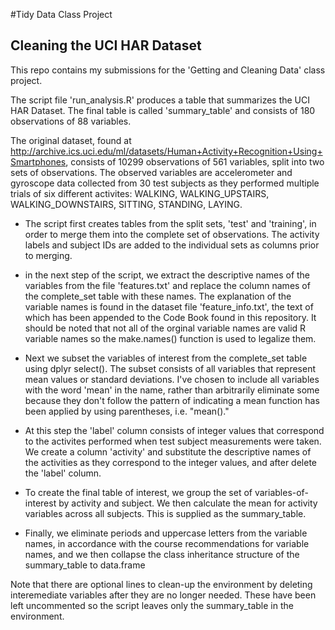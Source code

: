 #Tidy Data Class Project
## Cleaning the UCI HAR Dataset
This repo contains my submissions for the 'Getting and Cleaning Data' class project.

The script file 'run_analysis.R' produces a table that summarizes the UCI HAR Dataset. The final table
is called 'summary_table' and consists of 180 observations of 88 variables.

The original dataset, found at <http://archive.ics.uci.edu/ml/datasets/Human+Activity+Recognition+Using+Smartphones>, consists of 10299 observations of 561 variables, split into two sets of observations. The observed variables are accelerometer and gyroscope data collected from 30 test subjects as they performed multiple trials of six different activites: WALKING, WALKING_UPSTAIRS, WALKING_DOWNSTAIRS, SITTING, STANDING, LAYING.

* The script first creates tables from the split sets, 'test' and 'training', in order to merge them into the complete set of observations. The activity labels and subject IDs are added to the individual sets as columns prior to merging.

* in the next step of the script, we extract the descriptive names of the variables from the file 'features.txt' and replace the column names of the complete_set table with these names. The explanation of the variable names is found in the dataset file 'feature_info.txt', the text of which has been appended to the Code Book found in this repository. It should be noted that not all of the orginal variable names are valid R variable names so the make.names() function is used to legalize them.

* Next we subset the variables of interest from the complete_set table using dplyr select(). The subset consists of all variables that represent mean values or standard deviations. I've chosen to include all variables with the word 'mean' in the name, rather than arbitrarily eliminate some because they don't follow the pattern of indicating a mean function has been applied by using parentheses, i.e. "mean()."

* At this step the 'label' column consists of integer values that correspond to the activites performed when test subject measurements were taken. We create a column 'activity' and substitute the descriptive names of the activities as they correspond to the integer values, and after delete the 'label' column.

* To create the final table of interest, we group the set of variables-of-interest by activity and subject. We then calculate the mean for activity variables across all subjects. This is supplied as the summary_table.

* Finally, we eliminate periods and uppercase letters from the variable names, in accordance with the course recommendations for variable names, and we then collapse the class inheritance structure of the summary_table to data.frame

Note that there are optional lines to clean-up the environment by deleting interemediate variables after they are no longer needed. These have been left uncommented so the script leaves only the summary_table in the environment.

